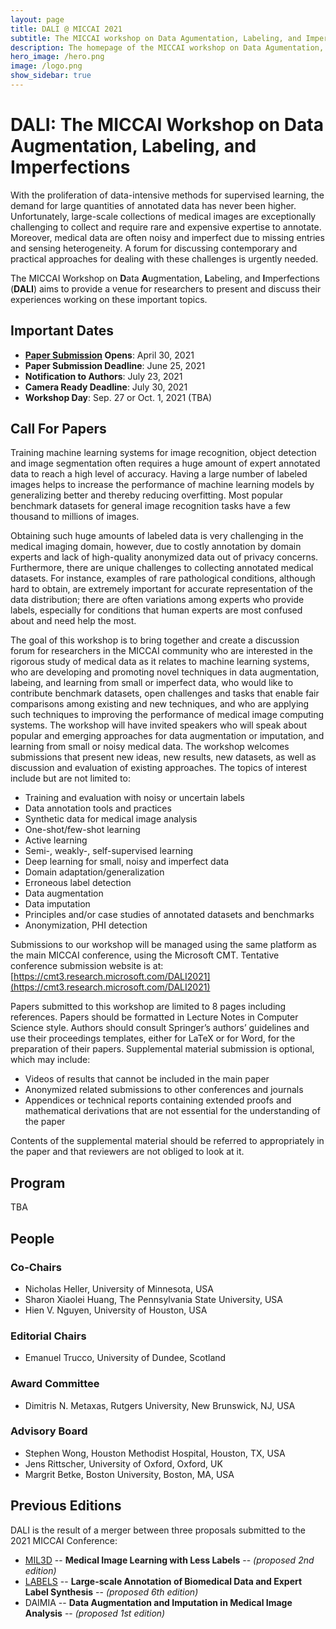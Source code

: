 ```yaml
---
layout: page
title: DALI @ MICCAI 2021
subtitle: The MICCAI workshop on Data Agumentation, Labeling, and Imperfections
description: The homepage of the MICCAI workshop on Data Agumentation, Labeling, and Imperfections
hero_image: /hero.png
image: /logo.png
show_sidebar: true
---
```


# DALI: The MICCAI Workshop on Data Augmentation, Labeling, and Imperfections

With the proliferation of data-intensive methods for supervised learning, the demand for large quantities of annotated data has never been higher. Unfortunately, large-scale collections of medical images are exceptionally challenging to collect and require rare and expensive expertise to annotate. Moreover, medical data are often noisy and imperfect due to missing entries and sensing heterogeneity. A forum for discussing contemporary and practical approaches for dealing with these challenges is urgently needed.

The MICCAI Workshop on **D**ata **A**ugmentation, **L**abeling, and **I**mperfections (**DALI**) aims to provide a venue for researchers to present and discuss their experiences working on these important topics.

## Important Dates

- **[Paper Submission](https://cmt3.research.microsoft.com/DALI2021) Opens**: April 30, 2021
- **Paper Submission Deadline**: June 25, 2021
- **Notification to Authors**: July 23, 2021
- **Camera Ready Deadline**: July 30, 2021
- **Workshop Day**: Sep. 27 or Oct. 1, 2021 (TBA)

## Call For Papers

Training machine learning systems for image recognition, object detection and image segmentation often requires a huge amount of expert annotated data to reach a high level of accuracy. Having a large number of labeled images helps to increase the performance of machine learning models by generalizing better and thereby reducing overfitting. Most popular benchmark datasets for general image recognition tasks have a few thousand to millions of images.

Obtaining such huge amounts of labeled data is very challenging in the medical imaging domain, however, due to costly annotation by domain experts and lack of high-quality anonymized data out of privacy concerns. Furthermore, there are unique challenges to collecting annotated medical datasets. For instance, examples of rare pathological conditions, although hard to obtain, are extremely important for accurate representation of the data distribution; there are often variations among experts who provide labels, especially for conditions that human experts are most confused about and need help the most.

The goal of this workshop is to bring together and create a discussion forum for researchers in the MICCAI community who are interested in the rigorous study of medical data as it relates to machine learning systems, who are developing and promoting novel techniques in data augmentation, labeing, and learning from small or imperfect data, who would like to contribute benchmark datasets, open challenges and tasks that enable fair comparisons among existing and new techniques, and who are applying such techniques to improving the performance of medical image computing systems. The workshop will have invited speakers who will speak about popular and emerging approaches for data augmentation or imputation, and learning from small or noisy medical data. The workshop welcomes submissions that present new ideas, new results, new datasets, as well as discussion and evaluation of existing approaches. The topics of interest include but are not limited to:

- Training and evaluation with noisy or uncertain labels
- Data annotation tools and practices
- Synthetic data for medical image analysis
- One-shot/few-shot learning
- Active learning
- Semi-, weakly-, self-supervised learning
- Deep learning for small, noisy and imperfect data
- Domain adaptation/generalization
- Erroneous label detection
- Data augmentation
- Data imputation
- Principles and/or case studies of annotated datasets and benchmarks
- Anonymization, PHI detection

Submissions to our workshop will be managed using the same platform as the main MICCAI conference, using the Microsoft CMT. Tentative conference submission website is at: [https://cmt3.research.microsoft.com/DALI2021](https://cmt3.research.microsoft.com/DALI2021)

Papers submitted to this workshop are limited to 8 pages including references. Papers should be formatted in Lecture Notes in Computer Science style. Authors should consult Springer’s authors’ guidelines and use their proceedings templates, either for LaTeX or for Word, for the preparation of their papers. Supplemental material submission is optional, which may include:

- Videos of results that cannot be included in the main paper
- Anonymized related submissions to other conferences and journals
- Appendices or technical reports containing extended proofs and mathematical derivations that are not essential for the understanding of the paper

Contents of the supplemental material should be referred to appropriately in the paper and that reviewers are not obliged to look at it.

## Program

TBA

## People

### Co-Chairs

- Nicholas Heller, University of Minnesota, USA
- Sharon Xiaolei Huang, The Pennsylvania State University, USA
- Hien V. Nguyen, University of Houston, USA

### Editorial Chairs

- Emanuel Trucco, University of Dundee, Scotland

### Award Committee

- Dimitris N. Metaxas, Rutgers University, New Brunswick, NJ, USA

### Advisory Board

- Stephen Wong, Houston Methodist Hospital, Houston, TX, USA
- Jens Rittscher, University of Oxford, Oxford, UK
- Margrit Betke, Boston University, Boston, MA, USA

## Previous Editions

DALI is the result of a merger between three proposals submitted to the 2021 MICCAI Conference:

- [MIL3D](https://www.hvnguyen.com/lesslabelsimperfectdataml2020) -- **Medical Image Learning with Less Labels** -- *(proposed 2nd edition)*
- [LABELS](https://www.miccailabels.org/) -- **Large-scale Annotation of Biomedical Data and Expert Label Synthesis** -- *(proposed 6th edition)*
- DAIMIA -- **Data Augmentation and Imputation in Medical Image Analysis** -- *(proposed 1st edition)*
